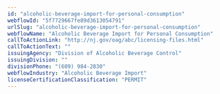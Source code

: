 ```yaml
---
id: "alcoholic-beverage-import-for-personal-consumption"
webflowId: "5f7729667fe89d3613054791"
urlSlug: "alcoholic-beverage-import-for-personal-consumption"
webflowName: "Alcoholic Beverage Import for Personal Consumption"
callToActionLink: "http://nj.gov/oag/abc/licensing-files.html"
callToActionText: ""
issuingAgency: "Division of Alcoholic Beverage Control"
issuingDivision: ""
divisionPhone: "(609) 984-2830"
webflowIndustry: "Alcoholic Beverage Import"
licenseCertificationClassification: "PERMIT"
---
```

